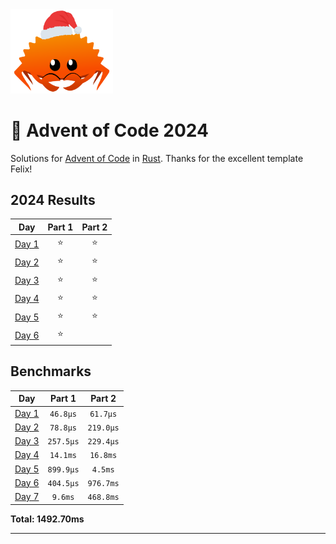 <img src="./.assets/christmas_ferris.png" width="164">

# 🎄 Advent of Code 2024

Solutions for [Advent of Code](https://adventofcode.com/) in [Rust](https://www.rust-lang.org/).
Thanks for the excellent template Felix!

<!--- advent_readme_stars table --->
## 2024 Results

| Day | Part 1 | Part 2 |
| :---: | :---: | :---: |
| [Day 1](https://adventofcode.com/2024/day/1) | ⭐ | ⭐ |
| [Day 2](https://adventofcode.com/2024/day/2) | ⭐ | ⭐ |
| [Day 3](https://adventofcode.com/2024/day/3) | ⭐ | ⭐ |
| [Day 4](https://adventofcode.com/2024/day/4) | ⭐ | ⭐ |
| [Day 5](https://adventofcode.com/2024/day/5) | ⭐ | ⭐ |
| [Day 6](https://adventofcode.com/2024/day/6) | ⭐ |   |
<!--- advent_readme_stars table --->

<!--- benchmarking table --->
## Benchmarks

| Day | Part 1 | Part 2 |
| :---: | :---: | :---:  |
| [Day 1](./src/bin/01.rs) | `46.8µs` | `61.7µs` |
| [Day 2](./src/bin/02.rs) | `78.8µs` | `219.0µs` |
| [Day 3](./src/bin/03.rs) | `257.5µs` | `229.4µs` |
| [Day 4](./src/bin/04.rs) | `14.1ms` | `16.8ms` |
| [Day 5](./src/bin/05.rs) | `899.9µs` | `4.5ms` |
| [Day 6](./src/bin/06.rs) | `404.5µs` | `976.7ms` |
| [Day 7](./src/bin/07.rs) | `9.6ms` | `468.8ms` |

**Total: 1492.70ms**
<!--- benchmarking table --->

---

